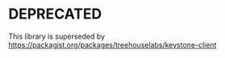 DEPRECATED
==========

This library is superseded by https://packagist.org/packages/treehouselabs/keystone-client
